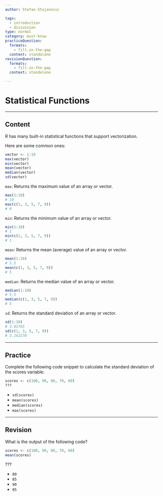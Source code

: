 ```yaml
---
author: Stefan-Stojanovic

tags:
  - introduction
  - discussion
type: normal
category: must-know
practiceQuestion:
  formats:
    - fill-in-the-gap
  context: standalone
revisionQuestion:
  formats:
    - fill-in-the-gap
  context: standalone

---
```


# Statistical Functions

---

## Content

R has many built-in statistical functions that support vectorization.

Here are some common ones:
```r
vector <- 1:10
max(vector)
min(vector)
mean(vector)
median(vector)
sd(vector)
```

`max`: Returns the maximum value of an array or vector.
```r
max(1:10)
# 10
max(c(1, 3, 5, 7, 9))
# 9
```

`min`: Returns the minimum value of an array or vector.
```r
min(1:10)
# 1
min(c(1, 3, 5, 7, 9))
# 1
```

`mean`: Returns the mean (average) value of an array or vector.
```r
mean(1:10)
# 5.5
mean(c(1, 3, 5, 7, 9))
# 5
```

`median`: Returns the median value of an array or vector.
```r
median(1:10)
# 5.5
median(c(1, 3, 5, 7, 9))
# 5
```

`sd`: Returns the standard deviation of an array or vector.
```r
sd(1:10)
# 3.02765
sd(c(1, 3, 5, 7, 9))
# 3.162278
```

---
## Practice

Complete the following code snippet to calculate the standard deviation of the scores variable:
```r
scores <- c(100, 90, 80, 70, 60)
???
```

- `sd(scores)`
- `mean(scores)`
- `median(scores)`
- `max(scores)`


---
## Revision

What is the output of the following code?

```r
scores <- c(100, 90, 80, 70, 60)
mean(scores)
```

???

- `80`
- `85`
- `90`
- `95`
